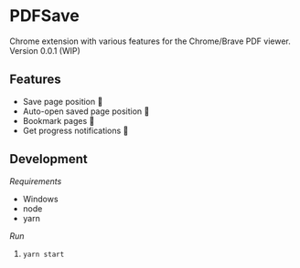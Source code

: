 # PDFSave

Chrome extension with various features for the Chrome/Brave PDF viewer. Version 0.0.1 (WIP)

## Features
* Save page position 💾
* Auto-open saved page position 📖
* Bookmark pages 🔖
* Get progress notifications 📱

## Development
*Requirements*
* Windows
* node
* yarn

*Run*

1. `yarn start`
